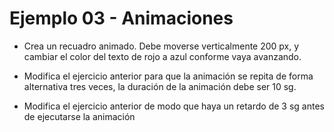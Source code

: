 # Ejemplo 03 - Animaciones


* Crea un recuadro animado. Debe moverse verticalmente 200 px, y cambiar el color del texto de rojo a
azul conforme vaya avanzando.

* Modifica el ejercicio anterior para que la animación se repita de forma alternativa tres veces, la duración
de la animación debe ser 10 sg.

* Modifica el ejercicio anterior de modo que haya un retardo de 3 sg antes de ejecutarse la animación
